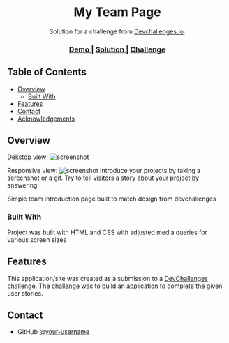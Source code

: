 <!-- Please update value in the {}  -->

<h1 align="center">My Team Page</h1>

<div align="center">
   Solution for a challenge from  <a href="http://devchallenges.io" target="_blank">Devchallenges.io</a>.
</div>

<div align="center">
  <h3>
    <a href="https://my-team-stormgren.netlify.app/">
      Demo
    </a>
    <span> | </span>
    <a href="https://github.com/Stormgren/my-team-page.git">
      Solution
    </a>
    <span> | </span>
    <a href="https://devchallenges.io/challenges/hhmesazsqgKXrTkYkt0U">
      Challenge
    </a>
  </h3>
</div>

<!-- TABLE OF CONTENTS -->

## Table of Contents

- [Overview](#overview)
  - [Built With](#built-with)
- [Features](#features)
- [Contact](#contact)
- [Acknowledgements](#acknowledgements)

## Overview
Dekstop view: 
![screenshot](https://user-images.githubusercontent.com/36208308/102379047-be142d80-3fc6-11eb-875e-66232f71afa4.png)

Responsive view:
![screenshot](https://user-images.githubusercontent.com/36208308/102379531-3844b200-3fc7-11eb-99a6-22c62af935f7.png)
Introduce your projects by taking a screenshot or a gif. Try to tell visitors a story about your project by answering:

Simple team introduction page built to match design from devchallenges 

### Built With

Project was built with HTML and CSS with adjusted media queries for various screen sizes

## Features

This application/site was created as a submission to a [DevChallenges](https://devchallenges.io/challenges) challenge. The [challenge](https://devchallenges.io/challenges/hhmesazsqgKXrTkYkt0U) was to build an application to complete the given user stories.


## Contact

- GitHub [@your-username](https://https://github.com/Stormgren)

